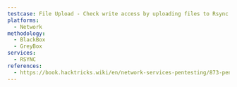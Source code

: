 ```yaml
---
testcase: File Upload - Check write access by uploading files to Rsync modules (e.g., upload SSH authorized_keys) using: rsync -av ./local_path/ rsync://username@<IP>/<module> 
platforms: 
  - Network
methodology: 
  - BlackBox
  - GreyBox
services:
  - RSYNC
references:
  - https://book.hacktricks.wiki/en/network-services-pentesting/873-pentesting-rsync.html
---
```

